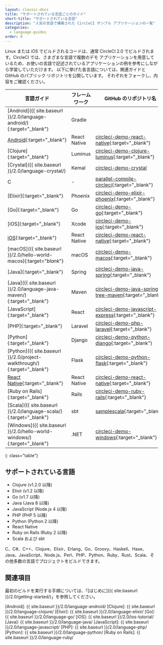 ```yaml
---
layout: classic-docs
title: "サポートされている言語ごとのガイド"
short-title: "サポートされている言語"
description: "人気の言語で構築された CircleCI サンプル アプリケーションの一覧"
categories:
  - language-guides
order: 0
---
```


Linux または iOS でビルドされるコードは、通常 CircleCI 2.0 でビルドされます。CircleCI では、さまざまな言語で複数のデモ アプリケーションを用意しているため、お使いの言語で記述されているアプリケーションの例を参考にしながら学習していただけます。 以下に挙げた各言語については、関連ガイドと GitHub のパブリック リポジトリを公開しています。 それぞれをフォークし、内容をご確認ください。

| 言語ガイド                                                                                                                 | フレームワーク      | GitHub のリポジトリ名                                                                                                                         |
| --------------------------------------------------------------------------------------------------------------------- | ------------ | -------------------------------------------------------------------------------------------------------------------------------------- |
| [Android]({{ site.baseurl }}/2.0/language-android/){:target="_blank"}                                                 | Gradle       |                                                                                                                                        |
| [Android](https://github.com/CircleCI-Public/circleci-demo-react-native/blob/master/README.md){:target="_blank"}      | React Native | [circleci-demo-react-native](https://github.com/CircleCI-Public/circleci-demo-react-native){:target="_blank"}                          |
| [Clojure]{:target="_blank"}                                                                                           | Luminus      | [circleci-demo-clojure-luminus](https://github.com/CircleCI-Public/circleci-demo-clojure-luminus){:target="_blank"}                    |
| [Crystal]({{ site.baseurl }}/2.0/language-crystal/)                                                                   | Kemal        | [circleci-demo-crystal](https://github.com/CircleCI-Public/circleci-demo-crystal)                                                      |
| C                                                                                                                     | -            | [parallel-compile-circleci](https://github.com/eddiewebb/parallel-compile-circleci/blob/master/.circleci/config.yml){:target="_blank"} |
| [Elixir]{:target="_blank"}                                                                                            | Phoenix      | [circleci-demo-elixir-phoenix](https://github.com/CircleCI-Public/circleci-demo-elixir-phoenix){:target="_blank"}                      |
| [Go]{:target="_blank"}                                                                                                | Go           | [circleci-demo-go](https://github.com/CircleCI-Public/circleci-demo-go){:target="_blank"}                                              |
| [iOS]{:target="_blank"}                                                                                               | Xcode        | [circleci-demo-ios](https://github.com/CircleCI-Public/circleci-demo-ios){:target="_blank"}                                            |
| [iOS](https://github.com/CircleCI-Public/circleci-demo-react-native/blob/master/README.md){:target="_blank"}          | React Native | [circleci-demo-react-native](https://github.com/CircleCI-Public/circleci-demo-react-native){:target="_blank"}                          |
| [macOS]({{ site.baseurl }}/2.0/hello-world-macos){:target="*blank*"}                                                  | macOS        | [circleci-demo-macos](https://github.com/CircleCI-Public/circleci-demo-macos){:target="_blank"}                                        |
| [Java]{:target="_blank"}                                                                                              | Spring       | [circleci-demo-java-spring](https://github.com/CircleCI-Public/circleci-demo-java-spring){:target="_blank"}                            |
| [Java]({{ site.baseurl }}/2.0/language-java-maven/){:target="_blank"}                                                 | Maven        | [circleci-demo-java-spring-tree-maven](https://github.com/CircleCI-Public/circleci-demo-java-spring/tree/maven){:target="_blank"}      |
| [JavaScript]{:target="_blank"}                                                                                        | React        | [circleci-demo-javascript-express](https://github.com/CircleCI-Public/circleci-demo-javascript-express){:target="_blank"}              |
| [PHP]{:target="_blank"}                                                                                               | Laravel      | [circleci-demo-php-laravel](https://github.com/CircleCI-Public/circleci-demo-php-laravel){:target="_blank"}                            |
| [Python]{:target="_blank"}                                                                                            | Django       | [circleci-demo-python-django](https://github.com/CircleCI-Public/circleci-demo-python-django){:target="_blank"}                        |
| [Python]({{ site.baseurl }}/2.0/project-walkthrough/){:target="_blank"}                                               | Flask        | [circleci-demo-python-flask](https://github.com/CircleCI-Public/circleci-demo-python-flask){:target="_blank"}                          |
| [React Native](https://github.com/CircleCI-Public/circleci-demo-react-native/blob/master/README.md){:target="_blank"} | React Native | [circleci-demo-react-native](https://github.com/CircleCI-Public/circleci-demo-react-native){:target="_blank"}                          |
| [Ruby on Rails]{:target="_blank"}                                                                                     | Rails        | [circleci-demo-ruby-rails](https://github.com/CircleCI-Public/circleci-demo-ruby-rails){:target="_blank"}                              |
| [Scala]({{ site.baseurl }}/2.0/language-scala/){:target="_blank"}                                                     | sbt          | [samplescala](https://github.com/ariv3ra/samplescala){:target="_blank"}                                                                |
| [Windows]({{ site.baseurl }}/2.0/hello-world-windows/){:target="_blank"}                                              | .NET         | [circleci-demo-windows](https://github.com/CircleCI-Public/circleci-demo-windows/){:target="_blank"}                                   |
{: class="table"}

## サポートされている言語

- Clojure (v1.2.0 以降)
- Elixir (v1.2 以降)
- Go (v1.7 以降)
- Java (Java 8 以降)
- JavaScript (Node.js 4 以降)
- PHP (PHP 5 以降)
- Python (Python 2 以降)
- React Native
- Ruby on Rails (Ruby 2 以降)
- Scala および sbt

C、C#、C++、Clojure、Elixir、Erlang、Go、Groovy、Haskell、Haxe、Java、JavaScript、Node.js、Perl、PHP、Python、Ruby、Rust、Scala、その他多数の言語でプロジェクトをビルドできます。

## 関連項目

最初のビルドを実行する手順については、「[はじめに]({{ site.baseurl }}/2.0/getting-started/)」を参照してください。

[Android]: {{ site.baseurl }}/2.0/language-android/ [Clojure]: {{ site.baseurl }}/2.0/language-clojure/ [Elixir]: {{ site.baseurl }}/2.0/language-elixir/ [Go]: {{ site.baseurl }}/2.0/language-go/ [iOS]: {{ site.baseurl }}/2.0/ios-tutorial/ [Java]: {{ site.baseurl }}/2.0/language-java/ [JavaScript]: {{ site.baseurl }}/2.0/language-javascript/ [PHP]: {{ site.baseurl }}/2.0/language-php/ [Python]: {{ site.baseurl }}/2.0/language-python/ [Ruby on Rails]: {{ site.baseurl }}/2.0/language-ruby/